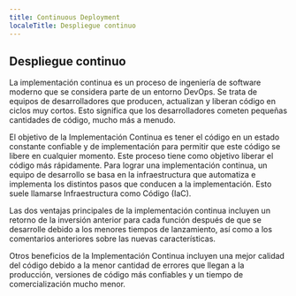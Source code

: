 ```yaml
---
title: Continuous Deployment
localeTitle: Despliegue continuo
---
```

## Despliegue continuo

La implementación continua es un proceso de ingeniería de software moderno que se considera parte de un entorno DevOps. Se trata de equipos de desarrolladores que producen, actualizan y liberan código en ciclos muy cortos. Esto significa que los desarrolladores cometen pequeñas cantidades de código, mucho más a menudo.

El objetivo de la Implementación Continua es tener el código en un estado constante confiable y de implementación para permitir que este código se libere en cualquier momento. Este proceso tiene como objetivo liberar el código más rápidamente. Para lograr una implementación continua, un equipo de desarrollo se basa en la infraestructura que automatiza e implementa los distintos pasos que conducen a la implementación. Esto suele llamarse Infraestructura como Código (IaC).

Las dos ventajas principales de la implementación continua incluyen un retorno de la inversión anterior para cada función después de que se desarrolle debido a los menores tiempos de lanzamiento, así como a los comentarios anteriores sobre las nuevas características.

Otros beneficios de la Implementación Continua incluyen una mejor calidad del código debido a la menor cantidad de errores que llegan a la producción, versiones de código más confiables y un tiempo de comercialización mucho menor.